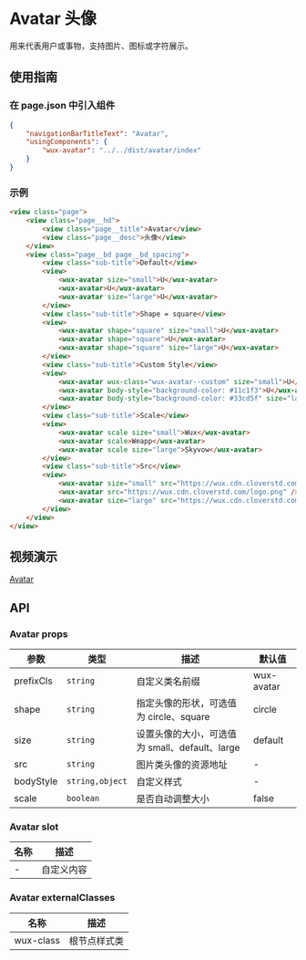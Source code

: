 # Avatar 头像

用来代表用户或事物，支持图片、图标或字符展示。

## 使用指南

### 在 page.json 中引入组件

```json
{
    "navigationBarTitleText": "Avatar",
    "usingComponents": {
        "wux-avatar": "../../dist/avatar/index"
    }
}
```

### 示例

```html
<view class="page">
    <view class="page__hd">
        <view class="page__title">Avatar</view>
        <view class="page__desc">头像</view>
    </view>
    <view class="page__bd page__bd_spacing">
        <view class="sub-title">Default</view>
        <view>
            <wux-avatar size="small">U</wux-avatar>
            <wux-avatar>U</wux-avatar>
            <wux-avatar size="large">U</wux-avatar>
        </view>
        <view class="sub-title">Shape = square</view>
        <view>
            <wux-avatar shape="square" size="small">U</wux-avatar>
            <wux-avatar shape="square">U</wux-avatar>
            <wux-avatar shape="square" size="large">U</wux-avatar>
        </view>
        <view class="sub-title">Custom Style</view>
        <view>
            <wux-avatar wux-class="wux-avatar--custom" size="small">U</wux-avatar>
            <wux-avatar body-style="background-color: #11c1f3">U</wux-avatar>
            <wux-avatar body-style="background-color: #33cd5f" size="large">U</wux-avatar>
        </view>
        <view class="sub-title">Scale</view>
        <view>
            <wux-avatar scale size="small">Wux</wux-avatar>
            <wux-avatar scale>Weapp</wux-avatar>
            <wux-avatar scale size="large">Skyvow</wux-avatar>
        </view>
        <view class="sub-title">Src</view>
        <view>
            <wux-avatar size="small" src="https://wux.cdn.cloverstd.com/logo.png" />
            <wux-avatar src="https://wux.cdn.cloverstd.com/logo.png" />
            <wux-avatar size="large" src="https://wux.cdn.cloverstd.com/logo.png" />
        </view>
    </view>
</view>
```

## 视频演示

[Avatar](./_media/avatar.mp4 ':include :type=iframe width=375px height=667px')

## API

### Avatar props

| 参数 | 类型 | 描述 | 默认值 |
| --- | --- | --- | --- |
| prefixCls | <code>string</code> | 自定义类名前缀 | wux-avatar |
| shape | <code>string</code> | 指定头像的形状，可选值为 circle、square | circle |
| size | <code>string</code> | 设置头像的大小，可选值为 small、default、large | default |
| src | <code>string</code> | 图片类头像的资源地址 | - |
| bodyStyle | <code>string,object</code> | 自定义样式 | - |
| scale | <code>boolean</code> | 是否自动调整大小 | false |

### Avatar slot

| 名称 | 描述 |
| --- | --- |
| - | 自定义内容 |

### Avatar externalClasses

| 名称 | 描述 |
| --- | --- |
| wux-class | 根节点样式类 |